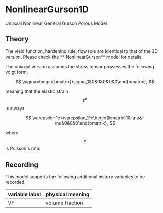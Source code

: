 # NonlinearGurson1D

Uniaxial Nonlinear General Gurson Porous Model

## Theory

The yield function, hardening rule, flow rule are identical to that of the 3D version. Please check the **
NonlinearGurson** model for details.

The uniaxial version assumes the stress tensor possesses the following voigt form.

$$
\sigma=\begin{bmatrix}\sigma_1&0&0&0&0&0\end{bmatrix},
$$

meaning that the elastic strain $$\varepsilon^e$$ is always

$$
\varepsilon^e=\varepsilon_1^e\begin{bmatrix}1&-\nu&-\nu&0&0&0\end{bmatrix},
$$

where $$\nu$$ is Poisson's ratio.

## Recording

This model supports the following additional history variables to be recorded.

| variable label | physical meaning |
|----------------|------------------|
| VF             | volume fraction  |
